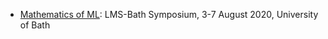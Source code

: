 * [Mathematics of ML](https://mathml2020.github.io/): LMS-Bath Symposium, 3-7 August 2020, University of Bath 
